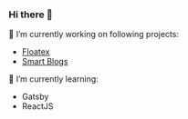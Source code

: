 ### Hi there 👋

🔭 I’m currently working on following projects:
* [Floatex](https://links.droplee.com)
* [Smart Blogs](https://blogs.droplee.com)

🌱 I’m currently learning:
* Gatsby
* ReactJS


<!--
**GursimranSinghKahlon/GursimranSinghKahlon** is a ✨ _special_ ✨ repository because its `README.md` (this file) appears on your GitHub profile.

Here are some ideas to get you started:

- 🔭 I’m currently working on ...
- 🌱 I’m currently learning ...
- 👯 I’m looking to collaborate on ...
- 🤔 I’m looking for help with ...
- 💬 Ask me about ...
- 📫 How to reach me: ...
- 😄 Pronouns: ...
- ⚡ Fun fact: ...
-->
